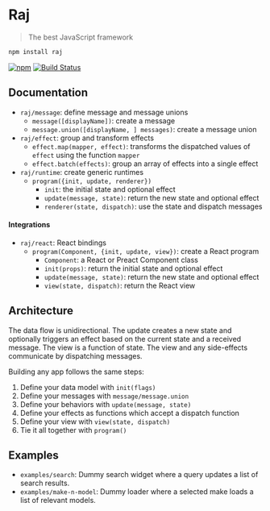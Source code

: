 # Raj

> The best JavaScript framework

```sh
npm install raj
```

[![npm](https://img.shields.io/npm/v/raj.svg)](https://www.npmjs.com/package/raj)
[![Build Status](https://travis-ci.org/andrejewski/raj.svg?branch=master)](https://travis-ci.org/andrejewski/raj)

## Documentation

- `raj/message`: define message and message unions
  - `message([displayName])`: create a message
  - `message.union([displayName, ] messages)`: create a message union
- `raj/effect`: group and transform effects
  - `effect.map(mapper, effect)`: transforms the dispatched values of `effect` using the function `mapper`
  - `effect.batch(effects)`: group an array of effects into a single effect
- `raj/runtime`: create generic runtimes
  - `program({init, update, renderer})`
    - `init`: the initial state and optional effect
    - `update(message, state)`: return the new state and optional effect
    - `renderer(state, dispatch)`: use the state and dispatch messages

#### Integrations
- `raj/react`: React bindings
  - `program(Component, {init, update, view})`: create a React program
    - `Component`: a React or Preact Component class
    - `init(props)`: return the initial state and optional effect
    - `update(message, state)`: return the new state and optional effect
    - `view(state, dispatch)`: return the React view

## Architecture

The data flow is unidirectional.
The update creates a new state and optionally triggers an effect based on the current state and a received message.
The view is a function of state.
The view and any side-effects communicate by dispatching messages.

Building any app follows the same steps:

1. Define your data model with `init(flags)`
1. Define your messages with `message/message.union`
1. Define your behaviors with `update(message, state)`
1. Define your effects as functions which accept a dispatch function
1. Define your view with `view(state, dispatch)`
1. Tie it all together with `program()`

## Examples

- `examples/search`: Dummy search widget where a query updates a list of search results.
- `examples/make-n-model`: Dummy loader where a selected make loads a list of relevant models.

